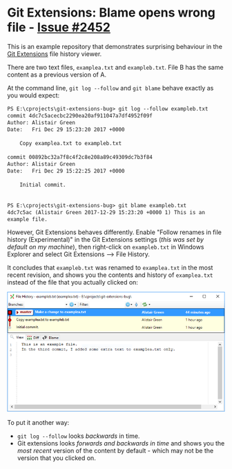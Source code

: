 # Git Extensions: Blame opens wrong file - [Issue #2452](https://github.com/gitextensions/gitextensions/issues/2452)

This is an example repository that demonstrates surprising behaviour in the
[Git Extensions](https://gitextensions.github.io/) file history viewer.

There are two text files, `examplea.txt` and `exampleb.txt`. File B has the same content as a previous version of A.

At the command line, `git log --follow` and `git blame` behave exactly as you would expect:

```
PS E:\cprojects\git-extensions-bug> git log --follow exampleb.txt
commit 4dc7c5acecbc2290ea20af911047a7df4952f09f
Author: Alistair Green
Date:   Fri Dec 29 15:23:20 2017 +0000

    Copy examplea.txt to exampleb.txt

commit 00892bc32a7f8c4f2c8e208a89c49309dc7b3f84
Author: Alistair Green
Date:   Fri Dec 29 15:22:25 2017 +0000

    Initial commit.


PS E:\cprojects\git-extensions-bug> git blame exampleb.txt
4dc7c5ac (Alistair Green 2017-12-29 15:23:20 +0000 1) This is an example file.
```

However, Git Extensions behaves differently. Enable "Follow renames in file history (Experimental)" in the Git Extensions settings (*this was set by default on my machine*), then right-click on `exampleb.txt` in Windows Explorer and select Git Extensions --> File History.

It concludes that `exampleb.txt` was renamed to `examplea.txt` in the most recent revision, and shows you the contents and history of `examplea.txt` instead of the file that you actually clicked on:

![Git extensions history for exampleb.txt](exampleb_history.png)

To put it another way:
* `git log --follow` looks *backwards* in time.
* Git extensions looks *forwards and backwards in time* and shows you the *most recent* version of the content by default - which may not be the version that you clicked on.
